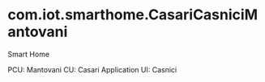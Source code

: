 # com.iot.smarthome.CasariCasniciMantovani
Smart Home

PCU: Mantovani
CU: Casari
Application UI: Casnici 
